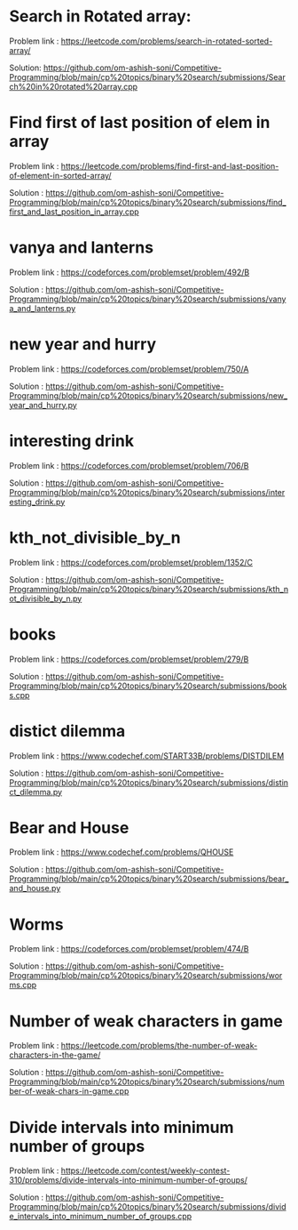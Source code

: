  # Search in Rotated array:
  Problem link : https://leetcode.com/problems/search-in-rotated-sorted-array/
  
  Solution: https://github.com/om-ashish-soni/Competitive-Programming/blob/main/cp%20topics/binary%20search/submissions/Search%20in%20rotated%20array.cpp

# Find first of last position of elem in array
  Problem link : https://leetcode.com/problems/find-first-and-last-position-of-element-in-sorted-array/
  
  Solution : https://github.com/om-ashish-soni/Competitive-Programming/blob/main/cp%20topics/binary%20search/submissions/find_first_and_last_position_in_array.cpp

# vanya and lanterns
  Problem link : https://codeforces.com/problemset/problem/492/B
  
  Solution : https://github.com/om-ashish-soni/Competitive-Programming/blob/main/cp%20topics/binary%20search/submissions/vanya_and_lanterns.py

# new year and hurry
  Problem link : https://codeforces.com/problemset/problem/750/A
  
  Solution : https://github.com/om-ashish-soni/Competitive-Programming/blob/main/cp%20topics/binary%20search/submissions/new_year_and_hurry.py
  
# interesting drink 
  Problem link : https://codeforces.com/problemset/problem/706/B
  
  Solution : https://github.com/om-ashish-soni/Competitive-Programming/blob/main/cp%20topics/binary%20search/submissions/interesting_drink.py
  
# kth_not_divisible_by_n
  Problem link : https://codeforces.com/problemset/problem/1352/C
  
  Solution : https://github.com/om-ashish-soni/Competitive-Programming/blob/main/cp%20topics/binary%20search/submissions/kth_not_divisible_by_n.py
  
# books
 Problem link : https://codeforces.com/problemset/problem/279/B
 
 Solution : https://github.com/om-ashish-soni/Competitive-Programming/blob/main/cp%20topics/binary%20search/submissions/books.cpp

# distict dilemma
 Problem link : https://www.codechef.com/START33B/problems/DISTDILEM
 
 Solution : https://github.com/om-ashish-soni/Competitive-Programming/blob/main/cp%20topics/binary%20search/submissions/distinct_dilemma.py

# Bear and House
 Problem link : https://www.codechef.com/problems/QHOUSE
 
 Solution : https://github.com/om-ashish-soni/Competitive-Programming/blob/main/cp%20topics/binary%20search/submissions/bear_and_house.py

# Worms 
 Problem link : https://codeforces.com/problemset/problem/474/B
 
 Solution : https://github.com/om-ashish-soni/Competitive-Programming/blob/main/cp%20topics/binary%20search/submissions/worms.cpp
 
# Number of weak characters in game
 Problem link : https://leetcode.com/problems/the-number-of-weak-characters-in-the-game/
 
 Solution : https://github.com/om-ashish-soni/Competitive-Programming/blob/main/cp%20topics/binary%20search/submissions/number-of-weak-chars-in-game.cpp

# Divide intervals into minimum number of groups
 Problem link : https://leetcode.com/contest/weekly-contest-310/problems/divide-intervals-into-minimum-number-of-groups/
 
 Solution : https://github.com/om-ashish-soni/Competitive-Programming/blob/main/cp%20topics/binary%20search/submissions/divide_intervals_into_minimum_number_of_groups.cpp
